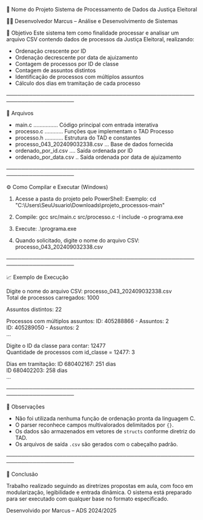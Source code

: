 📌 Nome do Projeto
Sistema de Processamento de Dados da Justiça Eleitoral

👨‍💻 Desenvolvedor
Marcus – Análise e Desenvolvimento de Sistemas

🎯 Objetivo
Este sistema tem como finalidade processar e analisar um arquivo CSV contendo dados de processos da Justiça Eleitoral, realizando:

- Ordenação crescente por ID
- Ordenação decrescente por data de ajuizamento
- Contagem de processos por ID de classe
- Contagem de assuntos distintos
- Identificação de processos com múltiplos assuntos
- Cálculo dos dias em tramitação de cada processo

────────────────────────────────────────────────────────────────────

📁 Arquivos

- main.c ................ Código principal com entrada interativa
- processo.c ............ Funções que implementam o TAD Processo
- processo.h ............ Estrutura do TAD e constantes
- processo_043_202409032338.csv ... Base de dados fornecida
- ordenado_por_id.csv .... Saída ordenada por ID
- ordenado_por_data.csv .. Saída ordenada por data de ajuizamento

────────────────────────────────────────────────────────────────────

⚙️ Como Compilar e Executar (Windows)

1. Acesse a pasta do projeto pelo PowerShell:
   Exemplo:
   cd "C:\Users\SeuUsuario\Downloads\projeto_processos-main"

2. Compile:
   gcc src/main.c src/processo.c -I include -o programa.exe

3. Execute:
   .\programa.exe

4. Quando solicitado, digite o nome do arquivo CSV:
   processo_043_202409032338.csv

────────────────────────────────────────────────────────────────────

📈 Exemplo de Execução

Digite o nome do arquivo CSV: processo_043_202409032338.csv  
Total de processos carregados: 1000

Assuntos distintos: 22

Processos com múltiplos assuntos:
ID: 405288866 - Assuntos: 2  
ID: 405289050 - Assuntos: 2  
...

Digite o ID da classe para contar: 12477  
Quantidade de processos com id_classe = 12477: 3

Dias em tramitação:
ID 680402167: 251 dias  
ID 680402203: 258 dias  
...

────────────────────────────────────────────────────────────────────

📌 Observações

- Não foi utilizada nenhuma função de ordenação pronta da linguagem C.
- O parser reconhece campos multivalorados delimitados por `{}`.
- Os dados são armazenados em vetores de `structs` conforme diretriz do TAD.
- Os arquivos de saída `.csv` são gerados com o cabeçalho padrão.

────────────────────────────────────────────────────────────────────

📌 Conclusão

Trabalho realizado seguindo as diretrizes propostas em aula, com foco em modularização, legibilidade e entrada dinâmica. O sistema está preparado para ser executado com qualquer base no formato especificado.

Desenvolvido por Marcus – ADS 2024/2025
